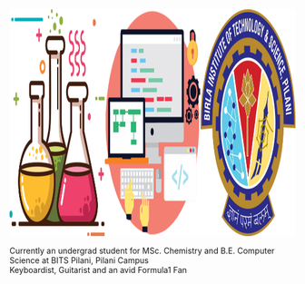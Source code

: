 <img src="https://github.com/iamishansharma/iamishansharma/blob/master/Banner.jpg" width="800" height="400">

Currently an undergrad student for MSc. Chemistry and B.E. Computer Science at BITS Pilani, Pilani Campus
<br />Keyboardist, Guitarist and an avid Formula1 Fan
